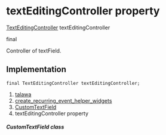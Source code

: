 
<div>

# textEditingController property

</div>


[TextEditingController](https://api.flutter.dev/flutter/widgets/TextEditingController-class.html)
textEditingController


final




Controller of textField.



## Implementation

``` language-dart
final TextEditingController textEditingController;
```







1.  [talawa](../../index.md)
2.  [create_recurring_event_helper_widgets](../../widgets_create_recurring_event_helper_widgets/)
3.  [CustomTextField](../../widgets_create_recurring_event_helper_widgets/CustomTextField-class.md)
4.  textEditingController property

##### CustomTextField class







